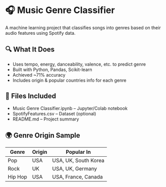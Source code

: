 # 🎧 Music Genre Classifier

A machine learning project that classifies songs into genres based on their audio features using Spotify data.

## 🔍 What It Does
- Uses tempo, energy, danceability, valence, etc. to predict genre
- Built with Python, Pandas, Scikit-learn
- Achieved ~71% accuracy
- Includes origin & popular countries info for each genre

## 📁 Files Included
- Music Genre Classifier.ipynb – Jupyter/Colab notebook
- SpotifyFeatures.csv – Dataset (optional)
- README.md – Project summary

## 🌍 Genre Origin Sample

| Genre      | Origin     | Popular In                      |
|------------|------------|---------------------------------|
| Pop        | USA        | USA, UK, South Korea            |
| Rock       | UK         | USA, UK, Germany                |
| Hip Hop    | USA        | USA, France, Canada             |
